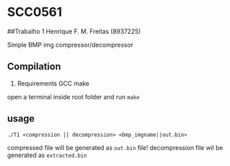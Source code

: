 # SCC0561

##Trabalho 1
Henrique F. M. Freitas (8937225)

Simple BMP img compressor/decompressor

## Compilation

1. Requirements
	GCC
	make

open a terminal inside root folder and run `make`

## usage

`./T1 <compression || decompression> <bmp_imgname||out.bin>`

compressed file will be generated as `out.bin` file!
decompression file wil be generated as `extracted.bin`